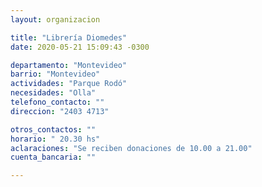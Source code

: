 ```yaml
---
layout: organizacion

title: "Librería Diomedes"
date: 2020-05-21 15:09:43 -0300

departamento: "Montevideo"
barrio: "Montevideo"
actividades: "Parque Rodó"
necesidades: "Olla"
telefono_contacto: ""
direccion: "2403 4713"

otros_contactos: ""
horario: " 20.30 hs"
aclaraciones: "Se reciben donaciones de 10.00 a 21.00"
cuenta_bancaria: ""

---
```

